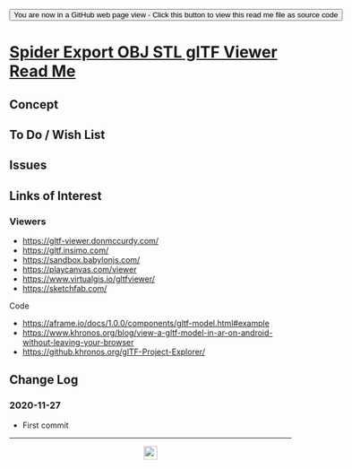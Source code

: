 <span style=display:none; >  <a href="https://ladybug-tools.github.io/spider-2020/sandbox/export-obj-stl-gltf/" title="View file as a web page.">You are now in a GitHub source code view - click this link to view Read Me file as a web page</a> </span>

<div><input type=button onclick=window.top.location.href="https://github.com/ladybug-tools/spider-2020/blob/master/sandbox/README.md" value='You are now in a GitHub web page view - Click this button to view this read me file as source code' ></div>


# [Spider Export OBJ STL glTF Viewer Read Me]( https://www.ladybug.tools/spider-2020/sandbox/export-obj-stl-gltf/readme.html )

<!--@@@
<iframe src=https://www.ladybug.tools/spider-2020/sandbox/export-obj-stl-gltf/ class=iframe-resize ></iframe></div>
_Spider Export OBJ STL glTF Viewer in a resizable window. One finger to rotate. Two to zoom._

### Full Screen: [Spider Export OBJ STL glTF Viewer]( https://www.ladybug.tools/spider-2020/sandbox/export-obj-stl-gltf/ )
@@@-->


## Concept


## To Do / Wish List


## Issues


## Links of Interest

### Viewers

* https://gltf-viewer.donmccurdy.com/
* https://gltf.insimo.com/
* https://sandbox.babylonjs.com/
* https://playcanvas.com/viewer
* https://www.virtualgis.io/gltfviewer/
* https://sketchfab.com/

Code

* https://aframe.io/docs/1.0.0/components/gltf-model.html#example
* https://www.khronos.org/blog/view-a-gltf-model-in-ar-on-android-without-leaving-your-browser
* https://github.khronos.org/glTF-Project-Explorer/


## Change Log


### 2020-11-27

* First commit


***

<center title="hello! Click me to go up to the top" ><a href=javascript:window.scrollTo(0,0); style=text-decoration:none; > <img width=24 src="https://ladybug.tools/artwork/icons_bugs/ico/spider.ico" > </a></center>

